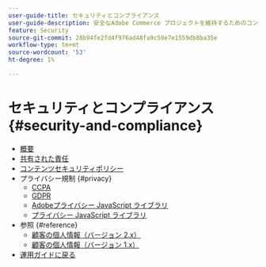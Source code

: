 ```yaml
---
user-guide-title: セキュリティとコンプライアンス
user-guide-description: 安全なAdobe Commerce プロジェクトを維持するためのコンプライアンスとマーチャントの責任について説明します。
feature: Security
source-git-commit: 28b94fe2fd4f976ad48fa9c59e7e1559db8ba35e
workflow-type: tm+mt
source-wordcount: '53'
ht-degree: 1%

---
```



# セキュリティとコンプライアンス {#security-and-compliance}

- [概要](overview.md)
- [共有された責任](shared-responsibility.md)
- [コンテンツセキュリティポリシー](content-security-policy.md)
- プライバシー規制 {#privacy}
   - [CCPA](privacy/ccpa.md)
   - [GDPR](privacy/gdpr.md)
   - [Adobeプライバシー JavaScript ライブラリ](privacy/adobe-javascript-library.md)
   - [プライバシー JavaScript ライブラリ](privacy/javascript-library.md)
- 参照 {#reference}
   - [顧客の個人情報（バージョン 2.x）](privacy/data-m2.md)
   - [顧客の個人情報（バージョン 1.x）](privacy/data-m1.md)
- [運用ガイドに戻る](https://experienceleague.adobe.com/docs/commerce-operations/operational-guides/home.html)
